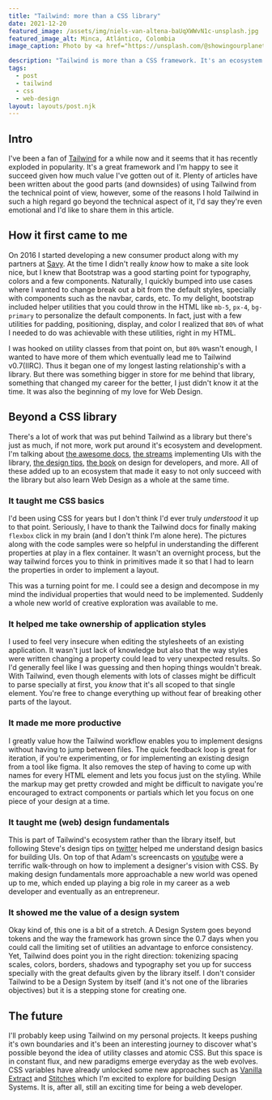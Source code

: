 ```yaml
---
title: "Tailwind: more than a CSS library"
date: 2021-12-20
featured_image: /assets/img/niels-van-altena-baUqXWWvN1c-unsplash.jpg
featured_image_alt: Minca, Atlántico, Colombia
image_caption: Photo by <a href="https://unsplash.com/@showingourplanet?utm_source=unsplash&utm_medium=referral&utm_content=creditCopyText">Niels van Altena</a> on <a href="https://unsplash.com/s/photos/colombia?utm_source=unsplash&utm_medium=referral&utm_content=creditCopyText">Unsplash</a>

description: "Tailwind is more than a CSS framework. It's an ecosystem of learning materials for CSS and web design."
tags:
  - post
  - tailwind
  - css
  - web-design
layout: layouts/post.njk
---
```


## Intro

I've been a fan of [Tailwind](https://tailwindcss.com) for a while now and it seems that it has recently exploded in popularity. It's a great framework and I'm happy to see it succeed given how much value I've gotten out of it. Plenty of articles have been written about the good parts (and downsides) of using Tailwind from the technical point of view, however, some of the reasons I hold Tailwind in such a high regard go beyond the technical aspect of it, I'd say they're even emotional and I'd like to share them in this article.

## How it first came to me

On 2016 I started developing a new consumer product along with my partners at [Savy](https://savy.co). At the time I didn't really _know_ how to make a site look nice, but I knew that Bootstrap was a good starting point for typography, colors and a few components. Naturally, I quickly bumped into use cases where I wanted to change break out a bit from the default styles, specially with components such as the navbar, cards, etc. To my delight, bootstrap included helper utilities that you could throw in the HTML like `mb-5`, `px-4`, `bg-primary` to personalize the default components. In fact, just with a few utilities for padding, positioning, display, and color I realized that `80%` of what I needed to do was achievable with these utilities, right in my HTML.

I was hooked on utility classes from that point on, but `80%` wasn't enough, I wanted to have more of them which eventually lead me to Tailwind v0.7(IIRC). Thus it began one of my longest lasting relationship's with a library. But there was something bigger in store for me behind that library, something that changed my career for the better, I just didn't know it at the time. It was also the beginning of my love for Web Design.

## Beyond a CSS library

There's a lot of work that was put behind Tailwind as a library but there's just as much, if not more, work put around it's ecosystem and development. I'm talking about [the awesome docs](https://tailwindcss.com/), [the streams](https://www.youtube.com/c/AdamWathan) implementing UIs with the library, [the design tips](https://twitter.com/i/events/879086180909764608?lang=en), [the book](https://www.refactoringui.com/book) on design for developers, and more. All of these added up to an ecosystem that made it easy to not only succeed with the library but also learn Web Design as a whole at the same time.

### It taught me CSS basics

I'd been using CSS for years but I don't think I'd ever truly _understood_ it up to that point. Seriously, I have to thank the Tailwind docs for finally making `flexbox` click in my brain (and I don't think I'm alone here). The pictures along with the code samples were so helpful in understanding the different properties at play in a flex container. It wasn't an overnight process, but the way tailwind forces you to think in primitives made it so that I had to learn the properties in order to implement a layout.

This was a turning point for me. I could see a design and decompose in my mind the individual properties that would need to be implemented. Suddenly a whole new world of creative exploration was available to me.

### It helped me take ownership of application styles

I used to feel very insecure when editing the stylesheets of an existing application. It wasn't just lack of knowledge but also that the way styles were written changing a property could lead to very unexpected results. So I'd generally feel like I was guessing and then hoping things wouldn't break. With Tailwind, even though elements with lots of classes might be difficult to parse specially at first, you _know_ that it's all scoped to that single element. You're free to change everything up without fear of breaking other parts of the layout.

### It made me more productive

I greatly value how the Tailwind workflow enables you to implement designs without having to jump between files. The quick feedback loop is great for iteration, if you're experimenting, or for implementing an existing design from a tool like figma. It also removes the step of having to come up with names for every HTML element and lets you focus just on the styling. While the markup may get pretty crowded and might be difficult to navigate you're encouraged to extract components or partials which let you focus on one piece of your design at a time.

### It taught me (web) design fundamentals

This is part of Tailwind's ecosystem rather than the library itself, but following Steve's design tips on [twitter](https://twitter.com/i/events/994601867987619840) helped me understand design basics for building UIs. On top of that Adam's screencasts on [youtube](https://www.youtube.com/c/AdamWathan) were a terrific walk-through on how to implement a designer's vision with CSS. By making design fundamentals more approachable a new world was opened up to me, which ended up playing a big role in my career as a web developer and eventually as an entrepreneur.

### It showed me the value of a design system

Okay kind of, this one is a bit of a stretch. A Design System goes beyond tokens and the way the framework has grown since the 0.7 days when you could call the limiting set of utilities an advantage to enforce consistency. Yet, Tailwind does point you in the right direction: tokenizing spacing scales, colors, borders, shadows and typography set you up for success specially with the great defaults given by the library itself. I don't consider Tailwind to be a Design System by itself (and it's not one of the libraries objectives) but it is a stepping stone for creating one.

## The future

I'll probably keep using Tailwind on my personal projects. It keeps pushing it's own boundaries and it's been an interesting journey to discover what's possible beyond the idea of utility classes and atomic CSS. But this space is in constant flux, and new paradigms emerge everyday as the web evolves. CSS variables have already unlocked some new approaches such as [Vanilla Extract](https://vanilla-extract.style) and [Stitches](https://stitches.dev) which I'm excited to explore for building Design Systems. It is, after all, still an exciting time for being a web developer.

